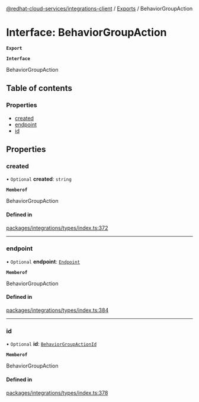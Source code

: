 [@redhat-cloud-services/integrations-client](../README.md) / [Exports](../modules.md) / BehaviorGroupAction

# Interface: BehaviorGroupAction

**`Export`**

**`Interface`**

BehaviorGroupAction

## Table of contents

### Properties

- [created](BehaviorGroupAction.md#created)
- [endpoint](BehaviorGroupAction.md#endpoint)
- [id](BehaviorGroupAction.md#id)

## Properties

### created

• `Optional` **created**: `string`

**`Memberof`**

BehaviorGroupAction

#### Defined in

[packages/integrations/types/index.ts:372](https://github.com/RedHatInsights/javascript-clients/blob/master/packages/integrations/types/index.ts#L372)

___

### endpoint

• `Optional` **endpoint**: [`Endpoint`](Endpoint.md)

**`Memberof`**

BehaviorGroupAction

#### Defined in

[packages/integrations/types/index.ts:384](https://github.com/RedHatInsights/javascript-clients/blob/master/packages/integrations/types/index.ts#L384)

___

### id

• `Optional` **id**: [`BehaviorGroupActionId`](BehaviorGroupActionId.md)

**`Memberof`**

BehaviorGroupAction

#### Defined in

[packages/integrations/types/index.ts:378](https://github.com/RedHatInsights/javascript-clients/blob/master/packages/integrations/types/index.ts#L378)
